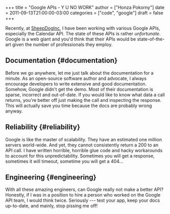 +++
title = "Google APIs - Y U NO WORK"
author = ["Honza Pokorny"]
date = 2011-09-13T21:00:00-03:00
categories = ["code", "google"]
draft = false
+++

Recently, at [SheepDogInc](http://www.sheepdoginc.ca), I have been working with various Google APIs,
especially the Calendar API. The state of these APIs is rather _unfortunate_.
Google is a web giant and you'd think that their APIs would be state-of-the-art
given the number of professionals they employ.

## Documentation {#documentation}

Before we go anywhere, let me just talk about the documentation for a minute.
As an open-source software author and advocate, I always encourage developers
to write extensive and good documentation. Somehow, Google didn't get the demo.
Most of their documentation is sparse, incorrect and out-of-date. If you would
like to know what data a call returns, you're better off just making the call
and inspecting the response. This will actually save you time because the docs
are probably wrong anyway.

## Reliability {#reliability}

Google is like the master of scalability. They have an estimated one million
servers world-wide. And yet, they cannot consistently return a 200 to an API
call. I have written horrible, horrible glue code and hacky workarounds to
account for this unpredictability. Sometimes you will get a response, sometimes
it will timeout, sometime you will get a 404...

## Engineering {#engineering}

With all these amazing engineers, can Google really not make a better API?
Honestly, if I was in a position to hire a person who worked on the Google API
team, I would think twice. Seriously --- test your app, keep your docs
up-to-date, and mainly, stop pissing me off!
